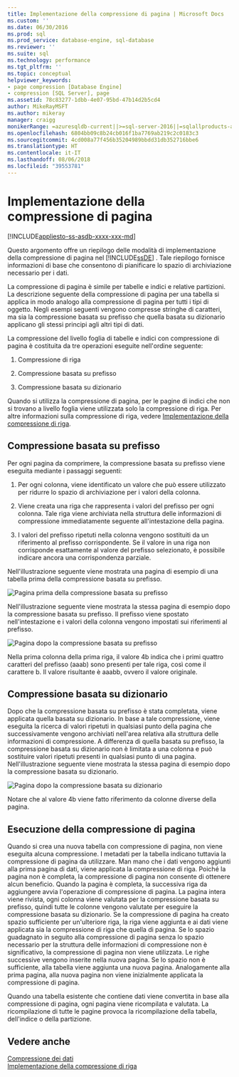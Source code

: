```yaml
---
title: Implementazione della compressione di pagina | Microsoft Docs
ms.custom: ''
ms.date: 06/30/2016
ms.prod: sql
ms.prod_service: database-engine, sql-database
ms.reviewer: ''
ms.suite: sql
ms.technology: performance
ms.tgt_pltfrm: ''
ms.topic: conceptual
helpviewer_keywords:
- page compression [Database Engine]
- compression [SQL Server], page
ms.assetid: 78c83277-1dbb-4e07-95bd-47b14d2b5cd4
author: MikeRayMSFT
ms.author: mikeray
manager: craigg
monikerRange: =azuresqldb-current||>=sql-server-2016||=sqlallproducts-allversions||>=sql-server-linux-2017
ms.openlocfilehash: 6804bb09c8b24cb016f1ba7769ab219c2c0183c3
ms.sourcegitcommit: 4cd008a77f456b35204989bbdd31db352716bbe6
ms.translationtype: HT
ms.contentlocale: it-IT
ms.lasthandoff: 08/06/2018
ms.locfileid: "39553781"
---
```

# <a name="page-compression-implementation"></a>Implementazione della compressione di pagina
[!INCLUDE[appliesto-ss-asdb-xxxx-xxx-md](../../includes/appliesto-ss-asdb-xxxx-xxx-md.md)]

  Questo argomento offre un riepilogo delle modalità di implementazione della compressione di pagina nel [!INCLUDE[ssDE](../../includes/ssde-md.md)] . Tale riepilogo fornisce informazioni di base che consentono di pianificare lo spazio di archiviazione necessario per i dati.  
  
 La compressione di pagina è simile per tabelle e indici e relative partizioni. La descrizione seguente della compressione di pagina per una tabella si applica in modo analogo alla compressione di pagina per tutti i tipi di oggetto. Negli esempi seguenti vengono compresse stringhe di caratteri, ma sia la compressione basata su prefisso che quella basata su dizionario applicano gli stessi principi agli altri tipi di dati.  
  
 La compressione del livello foglia di tabelle e indici con compressione di pagina è costituita da tre operazioni eseguite nell'ordine seguente:  
  
1.  Compressione di riga  
  
2.  Compressione basata su prefisso  
  
3.  Compressione basata su dizionario  
  
 Quando si utilizza la compressione di pagina, per le pagine di indici che non si trovano a livello foglia viene utilizzata solo la compressione di riga. Per altre informazioni sulla compressione di riga, vedere [Implementazione della compressione di riga](../../relational-databases/data-compression/row-compression-implementation.md).  
  
## <a name="prefix-compression"></a>Compressione basata su prefisso  
 Per ogni pagina da comprimere, la compressione basata su prefisso viene eseguita mediante i passaggi seguenti:  
  
1.  Per ogni colonna, viene identificato un valore che può essere utilizzato per ridurre lo spazio di archiviazione per i valori della colonna.  
  
2.  Viene creata una riga che rappresenta i valori del prefisso per ogni colonna. Tale riga viene archiviata nella struttura delle informazioni di compressione immediatamente seguente all'intestazione della pagina.  
  
3.  I valori del prefisso ripetuti nella colonna vengono sostituiti da un riferimento al prefisso corrispondente. Se il valore in una riga non corrisponde esattamente al valore del prefisso selezionato, è possibile indicare ancora una corrispondenza parziale.  
  
 Nell'illustrazione seguente viene mostrata una pagina di esempio di una tabella prima della compressione basata su prefisso.  
  
 ![Pagina prima della compressione basata su prefisso](media/skt-tblcompression1c.gif "Pagina prima della compressione basata su prefisso")  
  
 Nell'illustrazione seguente viene mostrata la stessa pagina di esempio dopo la compressione basata su prefisso. Il prefisso viene spostato nell'intestazione e i valori della colonna vengono impostati sui riferimenti al prefisso.  
  
 ![Pagina dopo la compressione basata su prefisso](media/tblcompression2.gif "Pagina dopo la compressione basata su prefisso")  
  
 Nella prima colonna della prima riga, il valore 4b indica che i primi quattro caratteri del prefisso (aaab) sono presenti per tale riga, così come il carattere b. Il valore risultante è aaabb, ovvero il valore originale.  
  
## <a name="dictionary-compression"></a>Compressione basata su dizionario  
 Dopo che la compressione basata su prefisso è stata completata, viene applicata quella basata su dizionario. In base a tale compressione, viene eseguita la ricerca di valori ripetuti in qualsiasi punto della pagina che successivamente vengono archiviati nell'area relativa alla struttura delle informazioni di compressione. A differenza di quella basata su prefisso, la compressione basata su dizionario non è limitata a una colonna e può sostituire valori ripetuti presenti in qualsiasi punto di una pagina. Nell'illustrazione seguente viene mostrata la stessa pagina di esempio dopo la compressione basata su dizionario.  
  
 ![Pagina dopo la compressione basata su dizionario](media/tblcompression3.gif "Pagina dopo la compressione basata su dizionario")  
  
 Notare che al valore 4b viene fatto riferimento da colonne diverse della pagina.  
  
## <a name="when-page-compression-occurs"></a>Esecuzione della compressione di pagina  
 Quando si crea una nuova tabella con compressione di pagina, non viene eseguita alcuna compressione. I metadati per la tabella indicano tuttavia la compressione di pagina da utilizzare. Man mano che i dati vengono aggiunti alla prima pagina di dati, viene applicata la compressione di riga. Poiché la pagina non è completa, la compressione di pagina non consente di ottenere alcun beneficio. Quando la pagina è completa, la successiva riga da aggiungere avvia l'operazione di compressione di pagina. La pagina intera viene rivista, ogni colonna viene valutata per la compressione basata su prefisso, quindi tutte le colonne vengono valutate per eseguire la compressione basata su dizionario. Se la compressione di pagina ha creato spazio sufficiente per un'ulteriore riga, la riga viene aggiunta e ai dati viene applicata sia la compressione di riga che quella di pagina. Se lo spazio guadagnato in seguito alla compressione di pagina senza lo spazio necessario per la struttura delle informazioni di compressione non è significativo, la compressione di pagina non viene utilizzata. Le righe successive vengono inserite nella nuova pagina. Se lo spazio non è sufficiente, alla tabella viene aggiunta una nuova pagina. Analogamente alla prima pagina, alla nuova pagina non viene inizialmente applicata la compressione di pagina.  
  
 Quando una tabella esistente che contiene dati viene convertita in base alla compressione di pagina, ogni pagina viene ricompilata e valutata. La ricompilazione di tutte le pagine provoca la ricompilazione della tabella, dell'indice o della partizione.  
  
## <a name="see-also"></a>Vedere anche  
 [Compressione dei dati](../../relational-databases/data-compression/data-compression.md)   
 [Implementazione della compressione di riga](../../relational-databases/data-compression/row-compression-implementation.md)  
  
  
